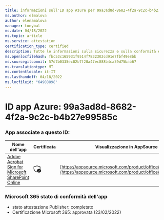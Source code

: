 ```yaml
---
title: informazioni sull'ID app Azure per 99a3ad8d-8682-4f2a-9c2c-b4b27e99585c
ms.author: elmalova
author: elenamalova
manager: tonybal
ms.date: 04/18/2022
ms.topic: article
ms.service: attestation
certification_type: certified
description: Tutte le informazioni sulla sicurezza e sulla conformità disponibili per 99a3ad8d-8682-4f2a-9c2c-b4b27e99585c.
ms.openlocfilehash: fbc53c165931f9514f7832302cd91e7fbf49e8bb
ms.sourcegitcommit: 57d7b0335ec02b7f20a47ec888b4ca39d75bab67
ms.translationtype: MT
ms.contentlocale: it-IT
ms.lasthandoff: 04/18/2022
ms.locfileid: "64908898"
---
```

# <a name="azure-app-id-99a3ad8d-8682-4f2a-9c2c-b4b27e99585c"></a>ID app Azure: 99a3ad8d-8682-4f2a-9c2c-b4b27e99585c


### <a name="apps-associated-with-this-id"></a>App associate a questo ID:
| **Nome dell'app** | **Certificata** | **Visualizzazione in AppSource** |
|--------------|---------------|-----------------------|
| [Adobe Acrobat Sign for Microsoft SharePoint Online](../forward/WA104381012.md) | <img alt="Certified application badge" src="../media/certified-badge.png" height="25" width="25" /> | [https://appsource.microsoft.com/product/office/WA104381012](https://appsource.microsoft.com/product/office/WA104381012) |

### <a name="microsoft-365-app-compliance-status"></a>Microsoft 365 stato di conformità dell'app
- stato attestazione Publisher: completato
- Certificazione Microsoft 365: approvata (23/02/2022)
